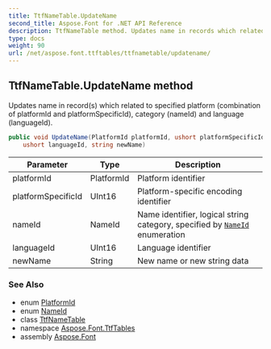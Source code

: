 ```yaml
---
title: TtfNameTable.UpdateName
second_title: Aspose.Font for .NET API Reference
description: TtfNameTable method. Updates name in records which related to specified platform combination of platformId and platformSpecificId category nameId and language languageId
type: docs
weight: 90
url: /net/aspose.font.ttftables/ttfnametable/updatename/
---
```

## TtfNameTable.UpdateName method

Updates name in record(s) which related to specified platform (combination of platformId and platformSpecificId), category (nameId) and language (languageId).

```csharp
public void UpdateName(PlatformId platformId, ushort platformSpecificId, NameId nameId, 
    ushort languageId, string newName)
```

| Parameter | Type | Description |
| --- | --- | --- |
| platformId | PlatformId | Platform identifier |
| platformSpecificId | UInt16 | Platform-specific encoding identifier |
| nameId | NameId | Name identifier, logical string category, specified by [`NameId`](../../ttfnametable.nameid/) enumeration |
| languageId | UInt16 | Language identifier |
| newName | String | New name or new string data |

### See Also

* enum [PlatformId](../../ttfnametable.platformid/)
* enum [NameId](../../ttfnametable.nameid/)
* class [TtfNameTable](../)
* namespace [Aspose.Font.TtfTables](../../../aspose.font.ttftables/)
* assembly [Aspose.Font](../../../)


